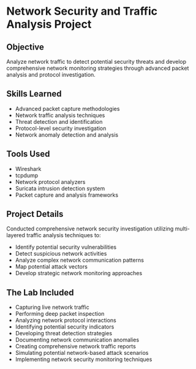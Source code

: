 # Network Security and Traffic Analysis Project

## Objective
Analyze network traffic to detect potential security threats and develop comprehensive network monitoring strategies through advanced packet analysis and protocol investigation.

## Skills Learned
- Advanced packet capture methodologies
- Network traffic analysis techniques
- Threat detection and identification
- Protocol-level security investigation
- Network anomaly detection and analysis

## Tools Used
- Wireshark
- tcpdump
- Network protocol analyzers
- Suricata intrusion detection system
- Packet capture and analysis frameworks

## Project Details
Conducted comprehensive network security investigation utilizing multi-layered traffic analysis techniques to:
- Identify potential security vulnerabilities
- Detect suspicious network activities
- Analyze complex network communication patterns
- Map potential attack vectors
- Develop strategic network monitoring approaches

## The Lab Included
- Capturing live network traffic
- Performing deep packet inspection
- Analyzing network protocol interactions
- Identifying potential security indicators
- Developing threat detection strategies
- Documenting network communication anomalies
- Creating comprehensive network traffic reports
- Simulating potential network-based attack scenarios
- Implementing network security monitoring techniques
